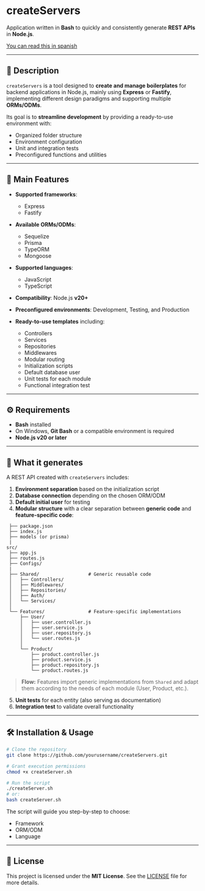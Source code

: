 # createServers

Application written in **Bash** to quickly and consistently generate **REST APIs** in **Node.js**.

[You can read this in spanish](/templates/apuntes.md)


---

## 📌 Description

`createServers` is a tool designed to **create and manage boilerplates** for backend applications in Node.js, mainly using **Express** or **Fastify**, implementing different design paradigms and supporting multiple **ORMs/ODMs**.

Its goal is to **streamline development** by providing a ready-to-use environment with:

* Organized folder structure
* Environment configuration
* Unit and integration tests
* Preconfigured functions and utilities

---

## 🚀 Main Features

* **Supported frameworks**:

  * Express
  * Fastify

* **Available ORMs/ODMs**:

  * Sequelize
  * Prisma
  * TypeORM
  * Mongoose

* **Supported languages**:

  * JavaScript
  * TypeScript

* **Compatibility**: Node.js **v20+**

* **Preconfigured environments**: Development, Testing, and Production

* **Ready-to-use templates** including:

  * Controllers
  * Services
  * Repositories
  * Middlewares
  * Modular routing
  * Initialization scripts
  * Default database user
  * Unit tests for each module
  * Functional integration test

---

## ⚙️ Requirements

* **Bash** installed
* On Windows, **Git Bash** or a compatible environment is required
* **Node.js v20 or later**

---

## 📂 What it generates

A REST API created with `createServers` includes:

1. **Environment separation** based on the initialization script
2. **Database connection** depending on the chosen ORM/ODM
3. **Default initial user** for testing
4. **Modular structure** with a clear separation between **generic code** and **feature-specific code**:

```
 ├── package.json
 ├── index.js
 ├── models (or prisma)
 |
src/
 ├── app.js
 ├── routes.js
 ├── Configs/
 |
 ├── Shared/                  # Generic reusable code
 │   ├── Controllers/
 │   ├── Middlewares/
 │   ├── Repositories/
 │   ├── Auth/
 │   └── Services/
 │
 └── Features/                # Feature-specific implementations
     ├── User/
     │   ├── user.controller.js
     │   ├── user.service.js
     │   ├── user.repository.js
     │   └── user.routes.js
     │
     └── Product/
         ├── product.controller.js
         ├── product.service.js
         ├── product.repository.js
         └── product.routes.js
```

> **Flow:** Features import generic implementations from `Shared` and adapt them according to the needs of each module (User, Product, etc.).

5. **Unit tests** for each entity (also serving as documentation)
6. **Integration test** to validate overall functionality

---

## 🛠 Installation & Usage

```bash
# Clone the repository
git clone https://github.com/yourusername/createServers.git

# Grant execution permissions
chmod +x createServer.sh

# Run the script
./createServer.sh
# or:
bash createServer.sh
```

The script will guide you step-by-step to choose:

* Framework
* ORM/ODM
* Language

---

## 📄 License

This project is licensed under the **MIT License**. See the [LICENSE](./LICENSE) file for more details.
